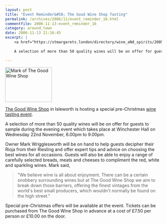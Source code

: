 ```yaml
---
layout: post
title: "Event Reminder&#58; The Good Wine Shop Tasting"
permalink: /archives/2006/11/event_reminder_16.html
commentfile: 2006-11-13-event_reminder_16
category: around_town
date: 2006-11-13 21:16:45
excerpt: |
    <a href="https://stmargarets.london/directory/wine_aNd_spirits/200511281416">The Good Wine Shop</a> in Isleworth is hosting a special pre-Christmas <a href="https://stmargarets.london/event/Exhibition/200611131514.">wine tasting event</a>
    
    A selection of more than 50 quality wines will be on offer for guests to sample during the evening event which takes place at Winchester Hall on Wednesday 22nd November, 6.00pm to 9.00pm. 

---
```


<a href="/assets/images/2006/mark_good_wine.jpg" title="See larger version of - Mark of The Good Wine Shop"><img src="/assets/images/2006/mark_good_wine_thumb.jpg" width="150" height="112" alt="Mark of The Good Wine Shop" class="photo right" /></a>

[The Good Wine Shop](/directory/wine_aNd_spirits/200511281416) in Isleworth is hosting a special pre-Christmas [wine tasting event](/event/Exhibition/200611131514).

A selection of more than 50 quality wines will be on offer for guests to sample during the evening event which takes place at Winchester Hall on Wednesday 22nd November, 6.00pm to 9.00pm.

Owner Mark Wrigglesworth will be on hand to help guests decipher their Rioja from their Riesling and offer expert tips and advice on choosing the best wines for all occasions. Guests will also be able to enjoy a range of carefully selected breads, meats and cheeses to compliment the red, white and sparkling wines. Mark said,

> "We believe wine is all about enjoyment. There can be a certain snobbery surrounding wines but at The Good Wine Shop we aim to break down those barriers, offering the finest vintages from the world's best small producers, which wouldn't normally be found on the high street."

Special pre-Christmas offers will be available at the event. Tickets can be purchased from The Good Wine Shop in advance at a cost of £7.50 per person or £10.00 on the door.
